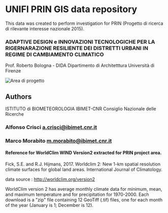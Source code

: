 # UNIFI PRIN GIS data repository

This data was created to perform investigation for PRIN (Progetto di ricerca di rilevante interesse nazionale 2015). 

### ADAPTIVE DESIGN e INNOVAZIONI TECNOLOGICHE PER LA RIGERNARAZIONE RESILIENTE DEI DISTRETTI URBANI IN REGIME DI CAMBIAMENTO CLIMATICO

 Prof. Roberto Bologna -  DIDA  Dipartimento di Architetttura Università di Firenze

![Area di progetto](Area_PRIN.jpg)



## Authors

ISTITUTO di BIOMETEOROLOGIA IBIMET-CNR Consiglio Nazionale delle Ricerche

   
### Alfonso Crisci a.crisci@ibimet.cnr.it

### Marco Morabito m.morabito@ibimet.cnr.it


#### Reference for WorldClim WIND Version2 extracted for PRIN project area.

Fick, S.E. and R.J. Hijmans, 2017. Worldclim 2: New 1-km spatial resolution climate surfaces for global land areas. International Journal of Climatology.

data source : http://worldclim.org/version2

WorldClim version 2 has average monthly climate data for minimum, mean, and maximum temperature and for precipitation for 1970-2000.
Each download is a "zip" file containing 12 GeoTiff (.tif) files, one for each month of the year (January is 1; December is 12).
